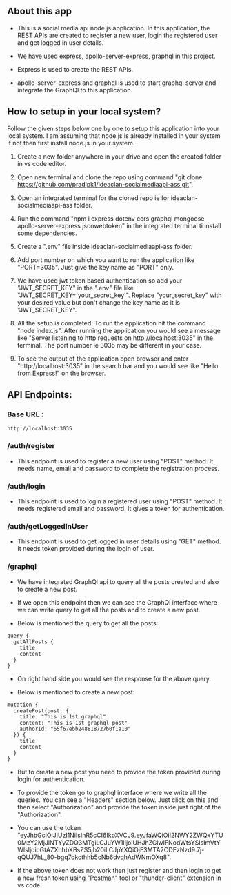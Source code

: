 
## About this app

* This is a social media api node.js application. In this application, the REST APIs are created to register a new user, login the registered user and get logged in user details.

* We have used express, apollo-server-express, graphql in this project.

* Express is used to create the REST APIs.
* apollo-server-express and graphql is used to start graphql server and integrate the GraphQl to this application.

## How to setup in your local system?

Follow the given steps below one by one to setup this application into your local system. I am assuming that node.js is already installed in your system if not then first install node.js in your system.

1. Create a new folder anywhere in your drive and open the created folder in vs code editor.

2. Open new terminal and clone the repo using command "git clone https://github.com/pradipk1/ideaclan-socialmediaapi-ass.git".

3. Open an integrated terminal for the cloned repo ie for ideaclan-socialmediaapi-ass folder.
4. Run the command "npm i express dotenv cors graphql mongoose apollo-server-express jsonwebtoken" in the integrated terminal ti install some dependencies.

5. Create a ".env" file inside ideaclan-socialmediaapi-ass folder.
6. Add port number on which you want to run the application like "PORT=3035". Just give the key name as "PORT" only.
7. We have used jwt token based authentication so add your "JWT_SECRET_KEY" in the ".env" file like "JWT_SECRET_KEY='your_secret_key'". Replace "your_secret_key" with your desired value but don't change the key name as it is "JWT_SECRET_KEY".

8. All the setup is completed. To run the application hit the command "node index.js". After running the application you would see a message like "Server listening to http requests on http://localhost:3035" in the terminal. The port number ie 3035 may be different in your case.

9. To see the output of the application open browser and enter "http://localhost:3035" in the search bar and you would see like "Hello from Express!" on the browser.


## API Endpoints:

### Base URL :
    http://localhost:3035

### /auth/register

* This endpoint is used to register a new user using "POST" method. It needs name, email and password to complete the registration process.

### /auth/login

* This endpoint is used to login a registered user using "POST" method. It needs registered email and password. It gives a token for authentication.

### /auth/getLoggedInUser

* This endpoint is used to get logged in user details using "GET" method. It needs token provided during the login of user.


### /graphql

* We have integrated GraphQl api to query all the posts created and also to create a new post.

* If we open this endpoint then we can see the GraphQl interface where we can write query to get all the posts and to create a new post.

* Below is mentioned the query to get all the posts:

```
query {
  getAllPosts {
    title
    content
  }
}
```
* On right hand side you would see the response for the above query.

* Below is mentioned to create a new post:
```
mutation {
  createPost(post: {
    title: "This is 1st graphql"
    content: "This is 1st graphql post"
    authorId: "65f67ebb248818727b0f1a10"
  }) {
    title
    content
  }
}
```
* But to create a new post you need to provide the token provided during login for authentication.

* To provide the token go to graphql interface where we write all the queries. You can see a "Headers" section below. Just click on this and then select "Authorization" and provide the token inside just right of the "Authorization".


* You can use the token "eyJhbGciOiJIUzI1NiIsInR5cCI6IkpXVCJ9.eyJfaWQiOiI2NWY2ZWQxYTU0MzY2MjJlNTYyZDQ3MTgiLCJuYW1lIjoiUHJhZGlwIFNodWtsYSIsImVtYWlsIjoicGtAZXhhbXBsZS5jb20iLCJpYXQiOjE3MTA2ODEzNzd9.7j-qQUJ7hL_80-bgq7qkcthhb5cNb6dvqhAdWNmOXq8".

* If the above token does not work then just register and then login to get a new fresh token using "Postman" tool or "thunder-client" extension in vs code.